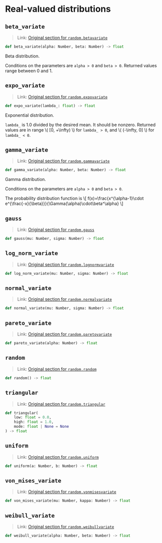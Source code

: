 # Real-valued distributions

## `beta_variate`

> Link: [Original section for `random.betavariate`](https://docs.python.org/3/library/random.html#random.betavariate)

```py
def beta_variate(alpha: Number, beta: Number) -> float
```

Beta distribution.

Conditions on the parameters are `alpha > 0` and `beta > 0`. Returned values range between 0 and 1.


## `expo_variate`

> Link: [Original section for `random.expovariate`](https://docs.python.org/3/library/random.html#random.expovariate)

```py
def expo_variate(lambda_: float) -> float
```

Exponential distribution.

`lambda_` is 1.0 divided by the desired mean. It should be nonzero. Returned
values are in range \\( [0, +\infty) \\) for `lambda_ > 0`, and \\( (-\infty, 0] \\) for
`lambda_ < 0`.


## `gamma_variate`

> Link: [Original section for `random.gammavariate`](https://docs.python.org/3/library/random.html#random.gammavariate)

```py
def gamma_variate(alpha: Number, beta: Number) -> float
```

Gamma distribution.

Conditions on the parameters are `alpha > 0` and `beta > 0`.

The probability distribution function is
\\[ f(x)=\frac{x^{\alpha-1}\cdot e^{\frac{-x}{\beta}}}{\Gamma(\alpha)\cdot\beta^\alpha} \\]

## `gauss`

> Link: [Original section for `random.gauss`](https://docs.python.org/3/library/random.html#random.gauss)

```py
def gauss(mu: Number, sigma: Number) -> float
```


## `log_norm_variate`

> Link: [Original section for `random.lognormvariate`](https://docs.python.org/3/library/random.html#random.lognormvariate)

```py
def log_norm_variate(mu: Number, sigma: Number) -> float
```


## `normal_variate`

> Link: [Original section for `random.normalvariate`](https://docs.python.org/3/library/random.html#random.normalvariate)

```py
def normal_variate(mu: Number, sigma: Number) -> float
```


## `pareto_variate`

> Link: [Original section for `random.paretovariate`](https://docs.python.org/3/library/random.html#random.paretovariate)

```py
def pareto_variate(alpha: Number) -> float
```


## `random`

> Link: [Original section for `random.random`](https://docs.python.org/3/library/random.html#random.random)

```py
def random() -> float
```


## `triangular`

> Link: [Original section for `random.triangular`](https://docs.python.org/3/library/random.html#random.triangular)

```py
def triangular(
    low: float = 0.0,
    high: float = 1.0,
    mode: float | None = None
) -> float
```


## `uniform`

> Link: [Original section for `random.uniform`](https://docs.python.org/3/library/random.html#random.uniform)

```py
def uniform(a: Number, b: Number) -> float
```


## `von_mises_variate`

> Link: [Original section for `random.vonmisesvariate`](https://docs.python.org/3/library/random.html#random.vonmisesvariate)

```py
def von_mises_variate(mu: Number, kappa: Number) -> float
```

## `weibull_variate`

> Link: [Original section for `random.weibullvariate`](https://docs.python.org/3/library/random.html#random.weibullvariate)

```py
def weibull_variate(alpha: Number, beta: Number) -> float
```
